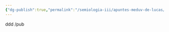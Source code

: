 ```yaml
---
{"dg-publish":true,"permalink":"/semiologia-iii/apuntes-meduv-de-lucas/","tags":["gardenEntry"]}
---
```


ddd
/pub